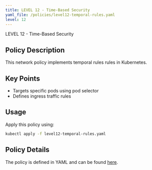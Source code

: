 ```yaml
---
title: LEVEL 12 - Time-Based Security
yaml_file: /policies/level12-temporal-rules.yaml
level: 12
---
```


LEVEL 12 - Time-Based Security

## Policy Description

This network policy implements temporal rules rules in Kubernetes.

## Key Points

- Targets specific pods using pod selector
- Defines ingress traffic rules

## Usage

Apply this policy using:
```bash
kubectl apply -f level12-temporal-rules.yaml
```

## Policy Details

The policy is defined in YAML and can be found [here](/policies/level12-temporal-rules.yaml).
